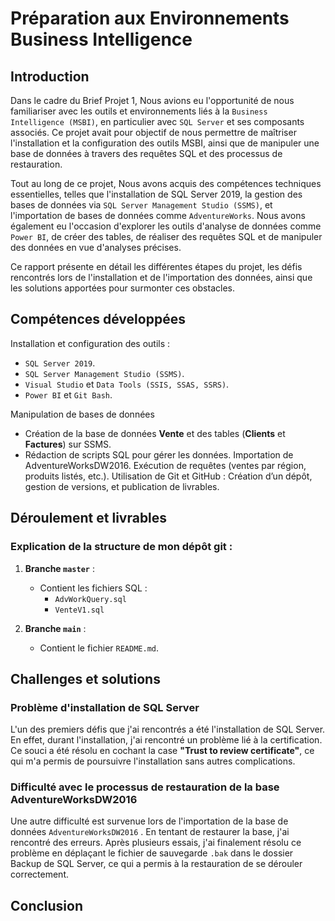 


#  Préparation aux Environnements Business Intelligence # 


 
## Introduction ##

Dans le cadre du Brief Projet 1, Nous avions eu l'opportunité de nous familiariser avec les outils et environnements liés à la `Business Intelligence (MSBI)`, en particulier avec `SQL Server` et ses composants associés. Ce projet avait pour objectif de nous permettre de maîtriser l'installation et la configuration des outils MSBI, ainsi que de manipuler une base de données à travers des requêtes SQL et des processus de restauration.

Tout au long de ce projet, Nous avons acquis des compétences techniques essentielles, telles que l'installation de SQL Server 2019, la gestion des bases de données via `SQL Server Management Studio (SSMS)`, et l'importation de bases de données comme `AdventureWorks`. Nous avons également eu l'occasion d'explorer les outils d'analyse de données comme `Power BI`, de créer des tables, de réaliser des requêtes SQL et de manipuler des données en vue d'analyses précises.

Ce rapport présente en détail les différentes étapes du projet, les défis rencontrés lors de l'installation et de l'importation des données, ainsi que les solutions apportées pour surmonter ces obstacles.

## Compétences développées ##

Installation et configuration des outils : 

 - `SQL Server 2019`.
 - `SQL Server Management Studio (SSMS)`.
 - `Visual Studio` et `Data Tools (SSIS, SSAS, SSRS)`.
 - `Power BI` et `Git Bash`.


Manipulation de bases de données

 - Création de la base de données **Vente** et des tables (**Clients** et **Factures**) sur SSMS.
 - Rédaction de scripts SQL pour gérer les données.
Importation de AdventureWorksDW2016.
Exécution de requêtes (ventes par région, produits listés, etc.).
Utilisation de Git et GitHub :
Création d’un dépôt, gestion de versions, et publication de livrables.

## Déroulement et livrables ##

### Explication de la structure de mon dépôt git :

1. **Branche `master`** :
   - Contient les fichiers SQL :
     - `AdvWorkQuery.sql`
     - `VenteV1.sql`

2. **Branche `main`** :
   - Contient le fichier `README.md`.

## Challenges et solutions ##

### Problème d'installation de SQL Server ### 
L'un des premiers défis que j'ai rencontrés a été l'installation de SQL Server. En effet, durant l'installation, j'ai rencontré un problème lié à la certification. Ce souci a été résolu en cochant la case **"Trust to review certificate"**, ce qui m'a permis de poursuivre l'installation sans autres complications.

###  Difficulté avec le processus de restauration de la base AdventureWorksDW2016 ### 
Une autre difficulté est survenue lors de l'importation de la base de données `AdventureWorksDW2016` . En tentant de restaurer la base, j'ai rencontré des erreurs. Après plusieurs essais, j'ai finalement résolu ce problème en déplaçant le fichier de sauvegarde `.bak` dans le dossier Backup de SQL Server, ce qui a permis à la restauration de se dérouler correctement.

## Conclusion ##


